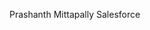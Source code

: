 Prashanth Mittapally
Salesforce


<!---
PrashanthMittapally/PrashanthMittapally is a ✨ special ✨ repository because its `README.md` (this file) appears on your GitHub profile.
You can click the Preview link to take a look at your changes.
--->

